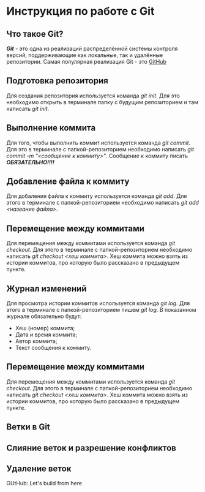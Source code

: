# Инструкция по работе с Git

## Что такое Git?
***Git*** - это одна из реализаций распределённой системы контроля версий, поддерживающие как локальные, так и удалённые репозитории. Самая популярная реализация Git - это [GitHub](https://github.com)

## Подготовка репозитория
Для создания репозитория используется команда *git init*. Для это необходимо открыть в терминале папку с будущим репозиторием и там написать *git init*.

## Выполнение коммита
Для того, чтобы выполнить коммит используется команда *git commit*. Для это в терминале с папкой-репозиторием необходимо написать *git commit -m "<сообщение к коммиту>"*. Сообщение к коммиту писать ***ОБЯЗАТЕЛЬНО!!!!***

## Добавление файла к коммиту
Для добаления файла к коммиту используется команда *git add*. Для этого в терминале с папкой-репозиторием необходимо написать *git add <название файла>*.

## Перемещение между коммитами
Для перемещения между коммитами используется команда *git checkout*. Для этого в терминале с папкой-репозиторием необходимо написать *git checkout <хеш коммита>*. Хеш коммита можно взять из истории коммитов, про которую было рассказано в предыдущем пункте.

## Журнал изменений
Для просмотра истории коммитов используется команда *git log*. Для этого в терминале с папкой-репозиторием пишем *git log*. В показанном журнале обязательно будут:
* Хеш (номер) коммита;
* Дата и время коммита;
* Автор коммита;
* Текст сообщения к коммиту.

## Перемещение между коммитами
Для перемещения между коммитами используется команда *git checkout*. Для этого в терминале с папкой-репозиторием необходимо написать *git checkout <хеш коммита>*. Хеш коммита можно взять из истории коммитов, про которую было рассказано в предыдущем пункте.

## Ветки в Git

## Слияние веток и разрешение конфликтов

## Удаление веток
GUtHub: Let's build from here